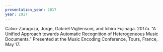```yaml
---
presentation_year: 2017
year: 2017
---
```


Calvo-Zaragoza, Jorge, Gabriel Vigliensoni, and Ichiro Fujinaga. 2017a. “A Unified Approach towards Automatic Recognition of Heterogeneous Music Documents.” Presented at the Music Encoding Conference, Tours, France, May 17.